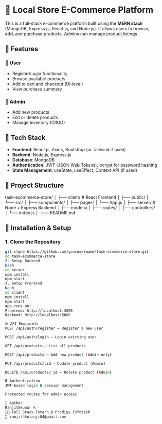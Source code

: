 # 🛒 Local Store E-Commerce Platform

This is a full-stack e-commerce platform built using the **MERN stack** (MongoDB, Express.js, React.js, and Node.js). It allows users to browse, add, and purchase products. Admins can manage product listings.

## 🚀 Features

### 👤 User
- Register/Login functionality
- Browse available products
- Add to cart and checkout (UI-level)
- View purchase summary

### 🔧 Admin
- Add new products
- Edit or delete products
- Manage inventory (CRUD)

## 🧱 Tech Stack

- **Frontend**: React.js, Axios, Bootstrap (or Tailwind if used)
- **Backend**: Node.js, Express.js
- **Database**: MongoDB
- **Authentication**: JWT (JSON Web Tokens), bcrypt for password hashing
- **State Management**: useState, useEffect, Context API (if used)

## 📁 Project Structure

task-ecommerce-store/
│
├── client/ # React Frontend
│ ├── public/
│ └── src/
│ ├── components/
│ ├── pages/
│ └── App.js
│
├── server/ # Node + Express Backend
│ ├── models/
│ ├── routes/
│ ├── controllers/
│ └── index.js
│
└── README.md

## 🔧 Installation & Setup

### 1. Clone the Repository

```bash
git clone https://github.com/yourusername/task-ecommerce-store.git
cd task-ecommerce-store
2. Setup Backend
bash
cd server
npm install
npm start
3. Setup Frontend
bash
cd client
npm install
npm start
App runs on:
Frontend: http://localhost:3000
Backend: http://localhost:5000

🌐 API Endpoints
POST /api/auth/register – Register a new user

POST /api/auth/login – Login existing user

GET /api/products – List all products

POST /api/products – Add new product (Admin only)

PUT /api/products/:id – Update product (Admin)

DELETE /api/products/:id – Delete product (Admin)

🔒 Authentication
JWT-based login & session management

Protected routes for admin access

🙌 Author
Ranjithkumar K
🧑‍💻 Full Stack Intern @ Prodigy Infotech
📧 ranjithkolanji04@gmail.com
